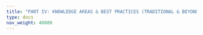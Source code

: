 ```yaml
---
title: "PART IV: KNOWLEDGE AREAS & BEST PRACTICES (TRADITIONAL & BEYOND)"
type: docs
nav_weight: 40000
---
```

